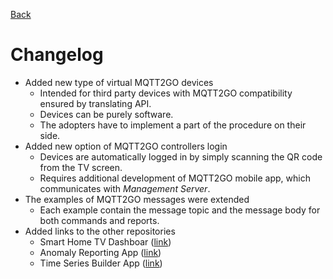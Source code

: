 [Back](./index.md)

# Changelog

* Added new type of virtual MQTT2GO devices
	* Intended for third party devices with MQTT2GO compatibility ensured by translating API.
	* Devices can be purely software.
	* The adopters have to implement a part of the procedure on their side.
* Added new option of MQTT2GO controllers login
	* Devices are automatically logged in by simply scanning the QR code from the TV screen.
	* Requires additional development of MQTT2GO mobile app, which communicates with *Management Server*.
* The examples of MQTT2GO messages were extended
	* Each example contain the message topic and the message body for both commands and reports.
* Added links to the other repositories
	* Smart Home TV Dashboar ([link](https://github.com/mqtt2go/tv-dashboard))
	* Anomaly Reporting App ([link](https://github.com/mqtt2go/mqtt-data-mining-demo))
	* Time Series Builder App ([link](https://github.com/mqtt2go/mqtt-data-mining-build-model-demo))

